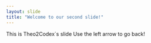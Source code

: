 ```yaml
---
layout: slide
title: "Welcome to our second slide!"
---
```

This is Theo2Codex`s slide
Use the left arrow to go back!
